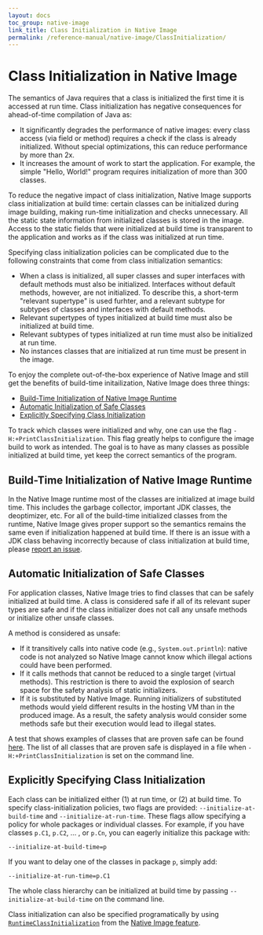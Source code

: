 ```yaml
---
layout: docs
toc_group: native-image
link_title: Class Initialization in Native Image
permalink: /reference-manual/native-image/ClassInitialization/
---
```

# Class Initialization in Native Image

The semantics of Java requires that a class is initialized the first time it is accessed at run time.
Class initialization has negative consequences for ahead-of-time compilation of Java as:

* It significantly degrades the performance of native images: every class access (via field or method) requires a check if the class is already initialized. Without special optimizations, this can reduce performance by more than 2x.
* It increases the amount of work to start the application. For example, the simple "Hello, World!" program requires initialization of more than 300 classes.

To reduce the negative impact of class initialization, Native Image supports class initialization at build time: certain classes can be initialized during image building, making run-time initialization and checks unnecessary.
All the static state information from initialized classes is stored in the image.
Access to the static fields that were initialized at build time is transparent to the application and works as if the class was initialized at run time.

Specifying class initialization policies can be complicated due to the following constraints that come from class initialization semantics:

* When a class is initialized, all super classes and super interfaces with default methods must also be initialized.
Interfaces without default methods, however, are not initialized.
To describe this, a short-term "relevant supertype" is used furhter, and a relevant subtype for subtypes of classes and interfaces with default methods.
* Relevant supertypes of types initialized at build time must also be initialized at build time.
* Relevant subtypes of types initialized at run time must also be initialized at run time.
* No instances classes that are initialized at run time must be present in the image.

To enjoy the complete out-of-the-box experience of Native Image and still get the benefits of build-time initailization, Native Image does three things:

* [Build-Time Initialization of Native Image Runtime](#build-time-initialization-of-native-image-runtime)
* [Automatic Initialization of Safe Classes](#automatic-initialization-of-safe-classes)
* [Explicitly Specifying Class Initialization](#explicitly-specifying-class-initialization)

To track which classes were initialized and why, one can use the flag `-H:+PrintClassInitialization`.
This flag greatly helps to configure the image build to work as intended.
The goal is to have as many classes as possible initialized at build time, yet keep the correct semantics of the program.

## Build-Time Initialization of Native Image Runtime

In the Native Image runtime most of the classes are initialized at image build time.
This includes the garbage collector, important JDK classes, the deoptimizer, etc.
For all of the build-time initialized classes from the runtime, Native Image gives proper support so the semantics remains the same even if initialization happened at build time.
If there is an issue with a JDK class behaving incorrectly because of class initialization at build time, please [report an issue](https://github.com/oracle/graal/issues/new).


## Automatic Initialization of Safe Classes

For application classes, Native Image tries to find classes that can be safely initialized at build time.
A class is considered safe if all of its relevant super types are safe and if the class initializer does not call any unsafe methods or initialize other unsafe classes.

A method is considered as unsafe:

* If it transitively calls into native code (e.g., `System.out.println`): native code is not analyzed so Native Image cannot know which illegal actions could have been performed.
* If it calls methods that cannot be reduced to a single target (virtual methods).
This restriction is there to avoid the explosion of search space for the safety analysis of static initializers.
* If it is substituted by Native Image. Running initializers of substituted methods would yield different results in the hosting VM than in the produced image.
As a result, the safety analysis would consider some methods safe but their execution would lead to illegal states.

A test that shows examples of classes that are proven safe can be found [here](https://github.com/oracle/graal/blob/master/substratevm/src/com.oracle.svm.test/src/com/oracle/svm/test/TestClassInitializationMustBeSafe.java).
The list of all classes that are proven safe is displayed in a file when `-H:+PrintClassInitialization` is set on the command line.


## Explicitly Specifying Class Initialization

Each class can be initialized either (1) at run time, or (2) at build time.
To specify class-initialization policies, two flags are provided: `--initialize-at-build-time` and `--initialize-at-run-time`.
These flags allow specifying a policy for whole packages or individual classes.
For example, if you have classes `p.C1`, `p.C2`, … , or `p.Cn`, you can eagerly initialize this package with:
```shell
--initialize-at-build-time=p
```

If you want to delay one of the classes in package `p`, simply add:
```shell
--initialize-at-run-time=p.C1
```

The whole class hierarchy can be initialized at build time by passing `--initialize-at-build-time` on the command line.

Class initialization can also be specified programatically by using [`RuntimeClassInitialization`](https://github.com/oracle/graal/blob/master/sdk/src/org.graalvm.nativeimage/src/org/graalvm/nativeimage/hosted/RuntimeClassInitialization.java) from the [Native Image feature](https://github.com/oracle/graal/blob/master/sdk/src/org.graalvm.nativeimage/src/org/graalvm/nativeimage/hosted/Feature.java).

